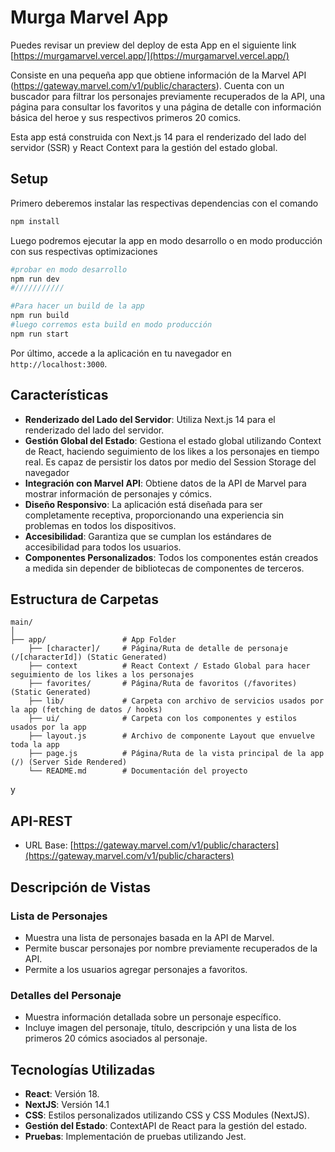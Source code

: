 # Murga Marvel App
Puedes revisar un preview del deploy de esta App en el siguiente link
[https://murgamarvel.vercel.app/](https://murgamarvel.vercel.app/)

Consiste en una pequeña app que obtiene información de la Marvel API (https://gateway.marvel.com/v1/public/characters). Cuenta con un buscador para filtrar los personajes previamente recuperados de la API, una página para consultar los favoritos y una página de detalle con información básica del heroe y sus respectivos primeros 20 comics.

Esta app está construida con Next.js 14 para el renderizado del lado del servidor (SSR) y React Context para la gestión del estado global.

## Setup
Primero deberemos instalar las respectivas dependencias con el comando
```bash
npm install
```
Luego podremos ejecutar la app en modo desarrollo o en modo producción con sus respectivas optimizaciones
```bash
#probar en modo desarrollo
npm run dev
#///////////

#Para hacer un build de la app
npm run build
#luego corremos esta build en modo producción
npm run start
```
Por último, accede a la aplicación en tu navegador en `http://localhost:3000`.

## Características

- **Renderizado del Lado del Servidor**: Utiliza Next.js 14 para el renderizado del lado del servidor.
- **Gestión Global del Estado**: Gestiona el estado global utilizando Context de React, haciendo seguimiento de los likes a los personajes en tiempo real. Es capaz de persistir los datos por medio del Session Storage del navegador
- **Integración con Marvel API**: Obtiene datos de la API de Marvel para mostrar información de personajes y cómics.
- **Diseño Responsivo**: La aplicación está diseñada para ser completamente receptiva, proporcionando una experiencia sin problemas en todos los dispositivos.
- **Accesibilidad**: Garantiza que se cumplan los estándares de accesibilidad para todos los usuarios.
- **Componentes Personalizados**: Todos los componentes están creados a medida sin depender de bibliotecas de componentes de terceros.

## Estructura de Carpetas

```
main/
│
├── app/                 # App Folder
    ├── [character]/     # Página/Ruta de detalle de personaje (/[characterId]) (Static Generated)
    ├── context          # React Context / Estado Global para hacer seguimiento de los likes a los personajes
    ├── favorites/       # Página/Ruta de favoritos (/favorites) (Static Generated)
    ├── lib/             # Carpeta con archivo de servicios usados por la app (fetching de datos / hooks)
    ├── ui/              # Carpeta con los componentes y estilos usados por la app
    ├── layout.js        # Archivo de componente Layout que envuelve toda la app
    ├── page.js          # Página/Ruta de la vista principal de la app (/) (Server Side Rendered)
    └── README.md        # Documentación del proyecto
```

 y
## API-REST

- URL Base: [https://gateway.marvel.com/v1/public/characters](https://gateway.marvel.com/v1/public/characters)

## Descripción de Vistas

### Lista de Personajes

- Muestra una lista de personajes basada en la API de Marvel.
- Permite buscar personajes por nombre previamente recuperados de la API.
- Permite a los usuarios agregar personajes a favoritos.

### Detalles del Personaje

- Muestra información detallada sobre un personaje específico.
- Incluye imagen del personaje, título, descripción y una lista de los primeros 20 cómics asociados al personaje.

## Tecnologías Utilizadas

- **React**: Versión 18.
- **NextJS**: Versión 14.1
- **CSS**: Estilos personalizados utilizando CSS y CSS Modules (NextJS).
- **Gestión del Estado**: ContextAPI de React para la gestión del estado.
- **Pruebas**: Implementación de pruebas utilizando Jest.

